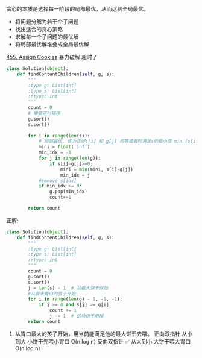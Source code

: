 贪心的本质是选择每一阶段的局部最优，从而达到全局最优。
* 将问题分解为若干个子问题
* 找出适合的贪心策略
* 求解每一个子问题的最优解
* 将局部最优解堆叠成全局最优解


[455. Assign Cookies](https://leetcode.com/problems/assign-cookies/submissions/1804232325/)
暴力破解 超时了
```python
class Solution(object):
    def findContentChildren(self, g, s):
        """
        :type g: List[int]
        :type s: List[int]
        :rtype: int
        """
        count = 0
        # 需要进行排序
        g.sort()
        s.sort()
        
        for i in range(len(s)):
            # 局部最优, 即为正好s[i] 和 g[j] 相等或者时满足s的最小值 min (s[i] - g[j])
            mini = float('inf')
            min_idx = -1
            for j in range(len(g)):
                if s[i]-g[j]>=0:
                    mini = min(mini, s[i]-g[j])
                    min_idx = j
            #remove s[idx]
            if min_idx >= 0:
                g.pop(min_idx)
                count+=1

        return count
```

正解:

```python
class Solution(object):
    def findContentChildren(self, g, s):
        """
        :type g: List[int]
        :type s: List[int]
        :rtype: int
        """
        count = 0
        g.sort()
        s.sort()
        j = len(s) - 1  # 从最大饼干开始
        #从最大胃口的孩子开始
        for i in range(len(g) - 1, -1, -1): 
            if j >= 0 and s[j] >= g[i]:
                count += 1
                j -= 1  # 这块饼干用掉
        return count
```
1. 从胃口最大的孩子开始，用当前能满足他的最大饼干去喂。
正向双指针	从小到大	小饼干先喂小胃口	O(n log n)
反向双指针 ✅	从大到小	大饼干喂大胃口	O(n log n)

